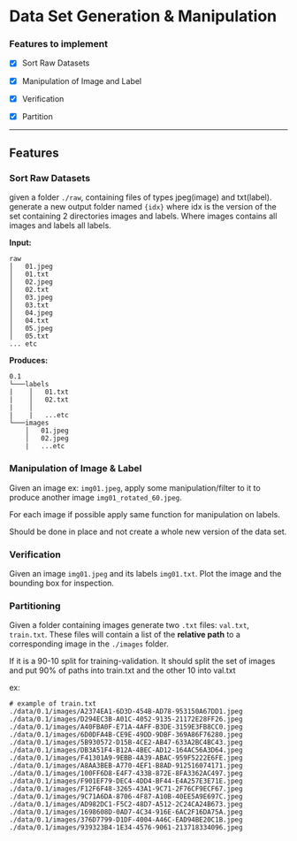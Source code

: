 # Data Set Generation & Manipulation

### Features to implement

- [x] Sort Raw Datasets
- [x] Manipulation of Image and Label
- [x] Verification
- [x] Partition


------------
## Features

### Sort Raw Datasets

given a folder `./raw`, containing files of types jpeg(image) and txt(label). generate a new output folder named `{idx}` where idx is the version of the set containing 2 directories images and labels. Where images contains all images and labels all labels.

**Input:**
```
raw
│   01.jpeg
│   01.txt
│   02.jpeg
│   02.txt   
│   03.jpeg
│   03.txt   
│   04.jpeg
│   04.txt   
│   05.jpeg
│   05.txt   
... etc

```

**Produces:**
```
0.1
└───labels
|    │   01.txt
|    │   02.txt
|    │
|    |   ...etc
└───images
    │   01.jpeg
    │   02.jpeg
    |   ...etc
```

### Manipulation of Image & Label

Given an image ex: `img01.jpeg`, apply some manipulation/filter to it to produce another image `img01_rotated_60.jpeg`. 

For each image if possible apply same function for manipulation on labels.

Should be done in place and not create a whole new version of the data set.

### Verification 

Given an image `img01.jpeg` and its labels `img01.txt`. Plot the image and the bounding box for inspection.

### Partitioning

Given a folder containing images generate two `.txt` files: `val.txt`, `train.txt`. These files will contain a list of the **relative path** to a corresponding image in the `./images` folder. 

If it is a 90-10 split for training-validation. It should split the set of images and put 90% of paths into train.txt and the other 10 into val.txt

ex: 
```
# example of train.txt
./data/0.1/images/A2374EA1-6D3D-454B-AD78-953150A67DD1.jpeg
./data/0.1/images/D294EC3B-A01C-4052-9135-21172E28FF26.jpeg
./data/0.1/images/A40FBA0F-E71A-4AFF-B3DE-3159E3FB8CC0.jpeg
./data/0.1/images/6D0DFA4B-CE9E-49DD-9DBF-369A86F76280.jpeg
./data/0.1/images/5B930572-D15B-4CE2-AB47-633A2BC4BC43.jpeg
./data/0.1/images/DB3A51F4-B12A-4BEC-AD12-164AC56A3D64.jpeg
./data/0.1/images/F41301A9-9EBB-4A39-ABAC-959F5222E6FE.jpeg
./data/0.1/images/A8AA3BEB-A770-4EF1-B8AD-912516074171.jpeg
./data/0.1/images/100FF6D8-E4F7-433B-872E-8FA3362AC497.jpeg
./data/0.1/images/F901EF79-DEC4-4DD4-BF44-E4A257E3E71E.jpeg
./data/0.1/images/F12F6F48-3265-43A1-9C71-2F76CF9ECF67.jpeg
./data/0.1/images/9C71A6DA-8706-4F87-A10B-40EE5A9E697C.jpeg
./data/0.1/images/AD982DC1-F5C2-48D7-A512-2C24CA24B673.jpeg
./data/0.1/images/1698608D-0AD7-4C34-916E-6AC2F16DA75A.jpeg
./data/0.1/images/376D7799-D1DF-4004-A46C-EAD94BE20C1B.jpeg
./data/0.1/images/939323B4-1E34-4576-9061-213718334096.jpeg
```

